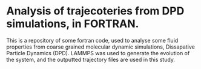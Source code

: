 # Analysis of trajecoteries from DPD simulations, in FORTRAN.

This is a repository of some fortran code, used to analyse some fluid properties from coarse grained molecular dynamic simulations, Dissapative Particle Dynamics (DPD). LAMMPS was used to generate the evolution of the system, and the outputted trajectory files are used in this study. 

